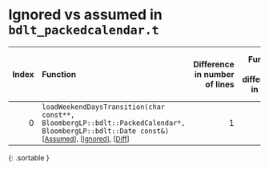# Ignored vs assumed in `bdlt_packedcalendar.t`

<script src="../sorttable.js"></script>

|   Index | Function                                                                                                                                                                                               |   Difference in number of lines |   Function size difference in bytes |   Number of lines in assumed build | Number of bytes in assumed build   |   Number of lines in ignored build | Number of bytes in ignored build   |
|--------:|:-------------------------------------------------------------------------------------------------------------------------------------------------------------------------------------------------------|--------------------------------:|------------------------------------:|-----------------------------------:|:-----------------------------------|-----------------------------------:|:-----------------------------------|
|       0 | `loadWeekendDaysTransition(char const**, BloombergLP::bdlt::PackedCalendar*, BloombergLP::bdlt::Date const&)` <sup>\[[Assumed](0.assume.s.txt)\], \[[Ignored](0.none.s.txt)\], \[[Diff](0.diff.html)\] |                               1 |                                   0 |                                256 | 4,215,104                          |                                256 | 4,215,104                          |
{: .sortable }
